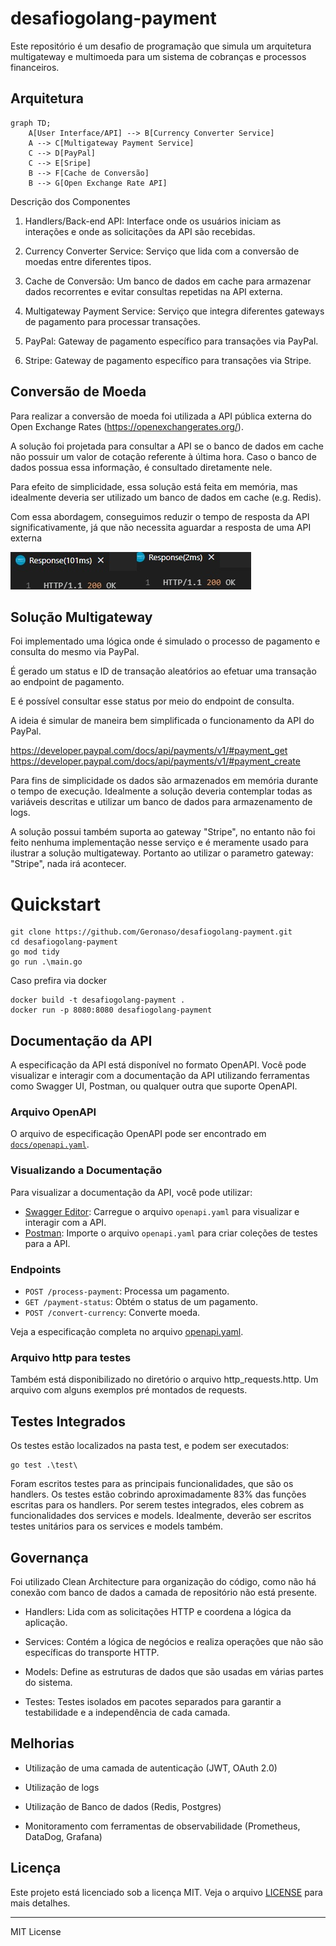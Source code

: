 # desafiogolang-payment
Este repositório é um desafio de programação que simula um arquitetura multigateway e multimoeda para um sistema de cobranças e processos financeiros.

## Arquitetura
```mermaid
graph TD;
    A[User Interface/API] --> B[Currency Converter Service]
    A --> C[Multigateway Payment Service]
    C --> D[PayPal]
    C --> E[Sripe]
    B --> F[Cache de Conversão]
    B --> G[Open Exchange Rate API]

```

Descrição dos Componentes
1. Handlers/Back-end API: Interface onde os usuários iniciam as interações e onde as solicitações da API são recebidas.

2. Currency Converter Service: Serviço que lida com a conversão de moedas entre diferentes tipos.

3. Cache de Conversão: Um banco de dados em cache para armazenar dados recorrentes e evitar consultas repetidas na API externa.

3. Multigateway Payment Service: Serviço que integra diferentes gateways de pagamento para processar transações.

4. PayPal: Gateway de pagamento específico para transações via PayPal.

5. Stripe: Gateway de pagamento específico para transações via Stripe.


## Conversão de Moeda

Para realizar a conversão de moeda foi utilizada a API pública externa do Open Exchange Rates (https://openexchangerates.org/).

A solução foi projetada para consultar a API se o banco de dados em cache não possuir um valor de cotação referente à última hora. Caso o banco de dados possua essa informação, é consultado diretamente nele.

Para efeito de simplicidade, essa solução está feita em memória, mas idealmente deveria ser utilizado um banco de dados em cache (e.g. Redis).

Com essa abordagem, conseguimos reduzir o tempo de resposta da API significativamente, já que não necessita aguardar a resposta de uma API externa

![Exemplo de resposta](docs/response.jpg)


## Solução Multigateway

Foi implementado uma lógica onde é simulado o processo de pagamento e consulta do mesmo via PayPal.

É gerado um status e ID de transação aleatórios ao efetuar uma transação ao endpoint de pagamento.

E é possível consultar esse status por meio do endpoint de consulta.

A ideia é simular de maneira bem simplificada o funcionamento da API do PayPal.

https://developer.paypal.com/docs/api/payments/v1/#payment_get
https://developer.paypal.com/docs/api/payments/v1/#payment_create

Para fins de simplicidade os dados são armazenados em memória durante o tempo de execução. Idealmente a solução deveria contemplar todas as variáveis descritas e utilizar um banco de dados para armazenamento de logs.


A solução possui também suporta ao gateway "Stripe", no entanto não foi feito nenhuma implementação nesse serviço e é meramente usado para ilustrar a solução multigateway. Portanto ao utilizar o parametro gateway: "Stripe", nada irá acontecer.


# Quickstart

```
git clone https://github.com/Geronaso/desafiogolang-payment.git
cd desafiogolang-payment
go mod tidy
go run .\main.go
```

Caso prefira via docker

```
docker build -t desafiogolang-payment .
docker run -p 8080:8080 desafiogolang-payment
```

## Documentação da API

A especificação da API está disponível no formato OpenAPI. Você pode visualizar e interagir com a documentação da API utilizando ferramentas como Swagger UI, Postman, ou qualquer outra que suporte OpenAPI.

### Arquivo OpenAPI

O arquivo de especificação OpenAPI pode ser encontrado em [`docs/openapi.yaml`](docs/openapi.yaml).

### Visualizando a Documentação

Para visualizar a documentação da API, você pode utilizar:

- [Swagger Editor](https://editor.swagger.io/): Carregue o arquivo `openapi.yaml` para visualizar e interagir com a API.
- [Postman](https://www.postman.com/): Importe o arquivo `openapi.yaml` para criar coleções de testes para a API.

### Endpoints

- `POST /process-payment`: Processa um pagamento.
- `GET /payment-status`: Obtém o status de um pagamento.
- `POST /convert-currency`: Converte moeda.

Veja a especificação completa no arquivo [openapi.yaml](docs/openapi.yaml).

### Arquivo http para testes

Também está disponibilizado no diretório o arquivo http_requests.http. Um arquivo com alguns exemplos pré montados de requests.


## Testes Integrados

Os testes estão localizados na pasta test, e podem ser executados:

```
go test .\test\
```

Foram escritos testes para as principais funcionalidades, que são os handlers. Os testes estão cobrindo aproximadamente 83% das funções escritas para os handlers. Por serem testes integrados, eles cobrem as funcionalidades dos services e models. Idealmente, deverão ser escritos testes unitários para os services e models também.

## Governança

Foi utilizado Clean Architecture para organização do código, como não há conexão com banco de dados a camada de repositório não está presente.

- Handlers: Lida com as solicitações HTTP e coordena a lógica da aplicação.

- Services: Contém a lógica de negócios e realiza operações que não são específicas do transporte HTTP.

- Models: Define as estruturas de dados que são usadas em várias partes do sistema.

- Testes: Testes isolados em pacotes separados para garantir a testabilidade e a independência de cada camada.


## Melhorias

- Utilização de uma camada de autenticação (JWT, OAuth 2.0)

- Utilização de logs

- Utilização de Banco de dados (Redis, Postgres)

- Monitoramento com ferramentas de observabilidade (Prometheus, DataDog, Grafana)


## Licença

Este projeto está licenciado sob a licença MIT. Veja o arquivo [LICENSE](LICENSE) para mais detalhes.

---

MIT License

